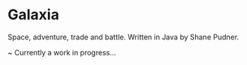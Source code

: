 # Galaxia

Space, adventure, trade and battle. Written in Java by Shane Pudner.

~ Currently a work in progress...